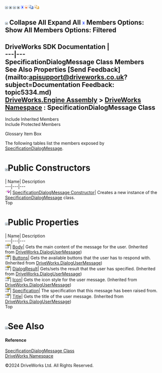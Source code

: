 ![](dotnetimages/collapse.gif) ![](dotnetimages/expand.gif) ![](dotnetimages/collapse.gif) ![](dotnetimages/expand.gif) ![](dotnetimages/drpdown.gif) ![](dotnetimages/drpdown_orange.gif) ![](dotnetimages/copycode.gif) ![](dotnetimages/copycodeHighlight.gif)

![](dotnetimages/collapse.gif) Collapse All Expand All ![](dotnetimages/drpdown.gif) Members Options: Show All  Members Options: Filtered   
---  
DriveWorks SDK Documentation  |   
---|---  
SpecificationDialogMessage Class Members   
See Also Properties [Send Feedback](mailto:apisupport@driveworks.co.uk?subject=Documentation Feedback: topic5334.md)  
[DriveWorks.Engine Assembly](topic2156.md) > [DriveWorks Namespace](topic2159.md) : SpecificationDialogMessage Class  
---  
  
Include Inherited Members    
Include Protected Members  


Glossary Item Box

The following tables list the members exposed by [SpecificationDialogMessage](topic5334.md).

# ![](dotnetimages/collapse.gif)Public Constructors

| Name| Description  
---|---|---  
![Public Constructor](dotnetimages/publicConstructor.gif)| [SpecificationDialogMessage Constructor](topic5340.md)| Creates a new instance of the [SpecificationDialogMessage](topic5334.md) class.   
Top

# ![](dotnetimages/collapse.gif)Public Properties

| Name| Description  
---|---|---  
![Public Property](dotnetimages/publicProperty.gif)| [Body](topic2711.md)| Gets the main content of the message for the user. (Inherited from [DriveWorks.DialogUserMessage](topic2705.md))  
![Public Property](dotnetimages/publicProperty.gif)| [Buttons](topic2712.md)| Gets the available buttons that the user has to respond with. (Inherited from [DriveWorks.DialogUserMessage](topic2705.md))  
![Public Property](dotnetimages/publicProperty.gif)| [DialogResult](topic2713.md)| Gets/sets the result that the user has specified. (Inherited from [DriveWorks.DialogUserMessage](topic2705.md))  
![Public Property](dotnetimages/publicProperty.gif)| [Icon](topic2714.md)| Gets the icon style for the user message. (Inherited from [DriveWorks.DialogUserMessage](topic2705.md))  
![Public Property](dotnetimages/publicProperty.gif)| [Specification](topic5341.md)| The specification that this message has been raised from.   
![Public Property](dotnetimages/publicProperty.gif)| [Title](topic2715.md)| Gets the title of the user message. (Inherited from [DriveWorks.DialogUserMessage](topic2705.md))  
Top

# ![](dotnetimages/collapse.gif)See Also

#### Reference

[SpecificationDialogMessage Class](topic5334.md)   
[DriveWorks Namespace](topic2159.md)

©2024 DriveWorks Ltd. All Rights Reserved.
